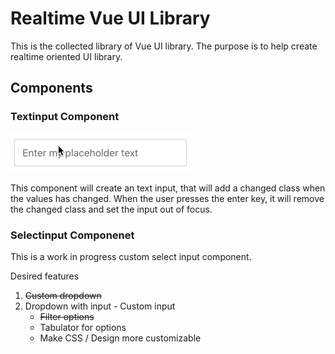 # Realtime Vue UI Library

This is the collected library of Vue UI library. The purpose is to help create realtime oriented UI library.

## Components

### Textinput Component

![Input Text Gif](examples/input-text.mov.gif)

This component will create an text input, that will add a changed class when the values has changed. When the user presses the enter key, it will remove the changed class and set the input out of focus.

### Selectinput Componenet

This is a work in progress custom select input component.

Desired features

1. ~~Custom dropdown~~
2. Dropdown with input - Custom input
    *  ~~Filter options~~
    *  Tabulator for options
    *  Make CSS / Design more customizable
